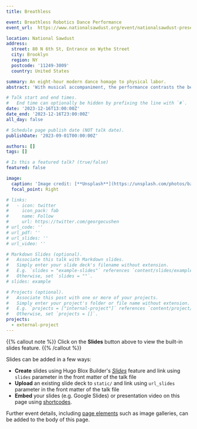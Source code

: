 ```yaml
---
title: Breathless

event: Breathless Robotics Dance Performance
event_url:  https://www.nationalsawdust.org/event/nationalsawdust-presents-breathless-catie-and-the-robot-an-eight-hour-modern-dance-homage-to-physical-labor-created-by-catie-cuan-and-ken-goldberg

location: National Sawdust
address:
  street: 80 N 6th St, Entrance on Wythe Street
  city: Brooklyn
  region: NY
  postcode: '11249-3009'
  country: United States

summary: An eight-hour modern dance homage to physical labor.
abstract: 'With musical accompaniment, the performance contrasts the beauty, strength, and frailty of the human body with the relentless precision of machinery, featuring choreography that alludes to the essential lifting, cleaning, caring, and maintaining motions performed by workers every day. '

# Talk start and end times.
#   End time can optionally be hidden by prefixing the line with `#`.
date: '2023-12-16T13:00:00Z'
date_end: '2023-12-16T23:00:00Z'
all_day: false

# Schedule page publish date (NOT talk date).
publishDate: '2023-09-01T00:00:00Z'

authors: []
tags: []

# Is this a featured talk? (true/false)
featured: false

image:
  caption: 'Image credit: [**Unsplash**](https://unsplash.com/photos/bzdhc5b3Bxs)'
  focal_point: Right

# links:
#   - icon: twitter
#     icon_pack: fab
#     name: Follow
#     url: https://twitter.com/georgecushen
# url_code: ''
# url_pdf: ''
# url_slides: ''
# url_video: ''

# Markdown Slides (optional).
#   Associate this talk with Markdown slides.
#   Simply enter your slide deck's filename without extension.
#   E.g. `slides = "example-slides"` references `content/slides/example-slides.md`.
#   Otherwise, set `slides = ""`.
# slides: example

# Projects (optional).
#   Associate this post with one or more of your projects.
#   Simply enter your project's folder or file name without extension.
#   E.g. `projects = ["internal-project"]` references `content/project/deep-learning/index.md`.
#   Otherwise, set `projects = []`.
projects:
  - external-project
---
```


{{% callout note %}}
Click on the **Slides** button above to view the built-in slides feature.
{{% /callout %}}

Slides can be added in a few ways:

- **Create** slides using Hugo Blox Builder's [_Slides_](https://docs.hugoblox.com/reference/content-types/) feature and link using `slides` parameter in the front matter of the talk file
- **Upload** an existing slide deck to `static/` and link using `url_slides` parameter in the front matter of the talk file
- **Embed** your slides (e.g. Google Slides) or presentation video on this page using [shortcodes](https://docs.hugoblox.com/reference/markdown/).

Further event details, including [page elements](https://docs.hugoblox.com/reference/markdown/) such as image galleries, can be added to the body of this page.
